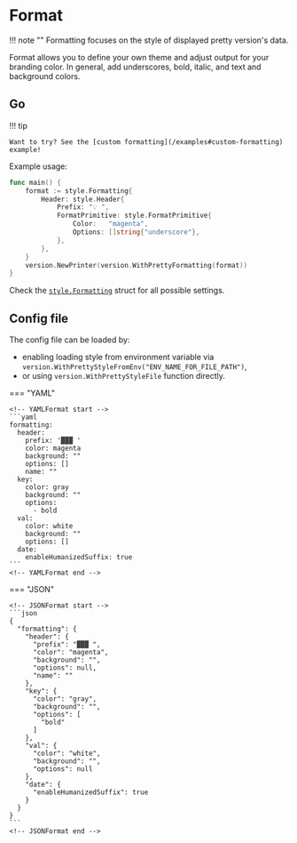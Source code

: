 # Format

!!! note ""
    Formatting focuses on the style of displayed pretty version's data.

Format allows you to define your own theme and adjust output for your branding color. In general, add underscores, bold, italic, and text and background colors.

## Go

!!! tip

    Want to try? See the [custom formatting](/examples#custom-formatting) example!

Example usage:

```go
func main() {
	format := style.Formatting{
		Header: style.Header{
			Prefix: "💡 ",
			FormatPrimitive: style.FormatPrimitive{
				Color:   "magenta",
				Options: []string{"underscore"},
			},
		},
	}
	version.NewPrinter(version.WithPrettyFormatting(format))
}
```

Check the [`style.Formatting`](https://github.com/mszostok/version/blob/main/style/formatting.go#L4) struct for all possible settings.


## Config file

The config file can be loaded by:

- enabling loading style from environment variable via `version.WithPrettyStyleFromEnv("ENV_NAME_FOR_FILE_PATH")`,
- or using `version.WithPrettyStyleFile` function directly.

=== "YAML"

    <!-- YAMLFormat start -->
    ```yaml
    formatting:
      header:
        prefix: '▓▓▓ '
        color: magenta
        background: ""
        options: []
        name: ""
      key:
        color: gray
        background: ""
        options:
          - bold
      val:
        color: white
        background: ""
        options: []
      date:
        enableHumanizedSuffix: true
    ```
    <!-- YAMLFormat end -->

=== "JSON"

    <!-- JSONFormat start -->
    ```json
    {
      "formatting": {
        "header": {
          "prefix": "▓▓▓ ",
          "color": "magenta",
          "background": "",
          "options": null,
          "name": ""
        },
        "key": {
          "color": "gray",
          "background": "",
          "options": [
            "bold"
          ]
        },
        "val": {
          "color": "white",
          "background": "",
          "options": null
        },
        "date": {
          "enableHumanizedSuffix": true
        }
      }
    }
    ```
    <!-- JSONFormat end -->
